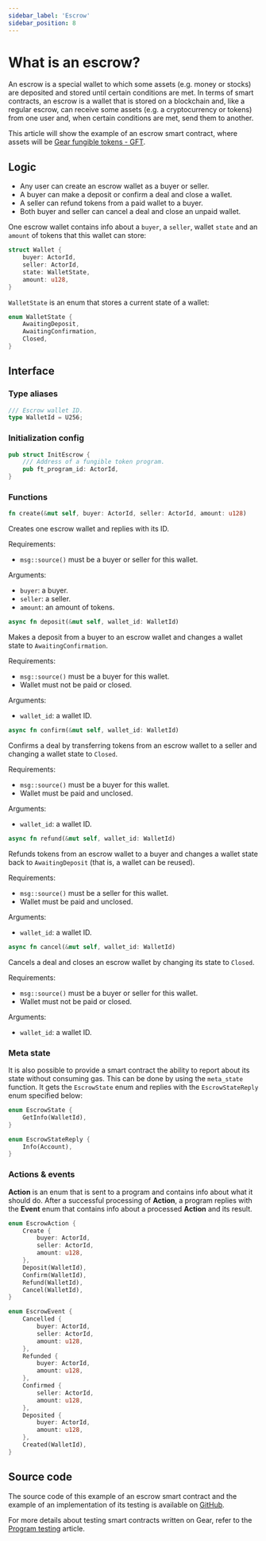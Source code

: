 ```yaml
---
sidebar_label: 'Escrow'
sidebar_position: 8
---
```


# What is an escrow?
An escrow is a special wallet to which some assets (e.g. money or stocks) are deposited and stored until certain conditions are met. In terms of smart contracts, an escrow is a wallet that is stored on a blockchain and, like a regular escrow, can receive some assets (e.g. a cryptocurrency or tokens) from one user and, when certain conditions are met, send them to another.

This article will show the example of an escrow smart contract, where assets will be [Gear fungible tokens - GFT](/examples/gft-20).

## Logic
* Any user can create an escrow wallet as a buyer or seller.
* A buyer can make a deposit or confirm a deal and close a wallet.
* A seller can refund tokens from a paid wallet to a buyer.
* Both buyer and seller can cancel a deal and close an unpaid wallet.

One escrow wallet contains info about a `buyer`, a `seller`, wallet `state` and an `amount` of tokens that this wallet can store:
```rust
struct Wallet {
    buyer: ActorId,
    seller: ActorId,
    state: WalletState,
    amount: u128,
}
```

`WalletState` is an enum that stores a current state of a wallet:
```rust
enum WalletState {
    AwaitingDeposit,
    AwaitingConfirmation,
    Closed,
}
```

## Interface
### Type aliases
```rust
/// Escrow wallet ID.
type WalletId = U256;
```

### Initialization config
```rust
pub struct InitEscrow {
    /// Address of a fungible token program.
    pub ft_program_id: ActorId,
}
```

### Functions
```rust
fn create(&mut self, buyer: ActorId, seller: ActorId, amount: u128)
```
Creates one escrow wallet and replies with its ID.

Requirements:
* `msg::source()` must be a buyer or seller for this wallet.

Arguments:
* `buyer`: a buyer.
* `seller`: a seller.
* `amount`: an amount of tokens.

```rust
async fn deposit(&mut self, wallet_id: WalletId)
```
Makes a deposit from a buyer to an escrow wallet
and changes a wallet state to `AwaitingConfirmation`.

Requirements:
* `msg::source()` must be a buyer for this wallet.
* Wallet must not be paid or closed.

Arguments:
* `wallet_id`: a wallet ID.

```rust
async fn confirm(&mut self, wallet_id: WalletId)
```
Confirms a deal by transferring tokens from an escrow wallet
to a seller and changing a wallet state to `Closed`.

Requirements:
* `msg::source()` must be a buyer for this wallet.
* Wallet must be paid and unclosed.

Arguments:
* `wallet_id`: a wallet ID.

```rust
async fn refund(&mut self, wallet_id: WalletId)
```
Refunds tokens from an escrow wallet to a buyer
and changes a wallet state back to `AwaitingDeposit`
(that is, a wallet can be reused).

Requirements:
* `msg::source()` must be a seller for this wallet.
* Wallet must be paid and unclosed.

Arguments:
* `wallet_id`: a wallet ID.

```rust
async fn cancel(&mut self, wallet_id: WalletId)
```
Cancels a deal and closes an escrow wallet by changing its state to `Closed`.

Requirements:
* `msg::source()` must be a buyer or seller for this wallet.
* Wallet must not be paid or closed.

Arguments:
* `wallet_id`: a wallet ID.

### Meta state
It is also possible to provide a smart contract the ability to report about its state without consuming gas. This can be done by using the `meta_state` function. It gets the `EscrowState` enum and replies with the `EscrowStateReply` enum specified below:
```rust
enum EscrowState {
    GetInfo(WalletId),
}
```

```rust
enum EscrowStateReply {
    Info(Account),
}
```

### Actions & events
**Action** is an enum that is sent to a program and contains info about what it should do. After a successful processing of **Action**, a program replies with the **Event** enum that contains info about a processed **Action** and its result.

```rust
enum EscrowAction {
    Create {
        buyer: ActorId,
        seller: ActorId,
        amount: u128,
    },
    Deposit(WalletId),
    Confirm(WalletId),
    Refund(WalletId),
    Cancel(WalletId),
}
```

```rust
enum EscrowEvent {
    Cancelled {
        buyer: ActorId,
        seller: ActorId,
        amount: u128,
    },
    Refunded {
        buyer: ActorId,
        amount: u128,
    },
    Confirmed {
        seller: ActorId,
        amount: u128,
    },
    Deposited {
        buyer: ActorId,
        amount: u128,
    },
    Created(WalletId),
}
```

## Source code
The source code of this example of an escrow smart contract and the example of an implementation of its testing is available on [GitHub](https://github.com/gear-tech/apps/blob/master/escrow).

For more details about testing smart contracts written on Gear, refer to the [Program testing](/developing-contracts/testing) article.
